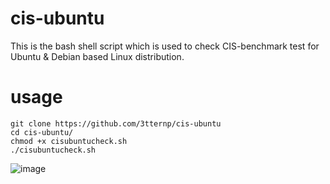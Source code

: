 # cis-ubuntu

This is the bash shell script which is used to check CIS-benchmark test for Ubuntu & 
Debian based Linux distribution. 

# usage 
```
git clone https://github.com/3tternp/cis-ubuntu
cd cis-ubuntu/
chmod +x cisubuntucheck.sh
./cisubuntucheck.sh
```
![image](https://github.com/user-attachments/assets/4f24871a-6e1c-4603-99bf-7e8a785d0ced)


